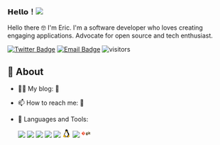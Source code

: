 ### 𝗛𝗲𝗹𝗹𝗼！<img src="https://user-images.githubusercontent.com/5679180/79618120-0daffb80-80be-11ea-819e-d2b0fa904d07.gif" width="27px"> 

Hello there 🤓 I'm Eric.  I'm a software developer who loves creating engaging applications.  Advocate for open source and tech enthusiast.

[![Twitter Badge](https://img.shields.io/badge/-Twitter-1da1f2?style=flat-square&labelColor=1da1f2&logo=twitter&logoColor=white&link=https:https://twitter.com/ImmutablePanda)](https://twitter.com/ImmutablePanda)
[![Email Badge](https://img.shields.io/badge/-Email-c14438?style=flat-square&logo=Gmail&logoColor=white&link=mailto:ericwang42@outlook.com)](mailto:ericwang42@outlook.com)
![visitors](https://visitor-badge.laobi.icu/badge?page_id=E-wang42)

## 🧐 About

- 👨‍💻 My blog: 📑
- 📫 How to reach me: 📧
- 🌱 Languages and Tools: 

    <div>
        <code><img height="20" src="https://cdn.svgporn.com/logos/javascript.svg"></code>
        <code><img height="20" src="https://cdn.svgporn.com/logos/react.svg"></code>
        <code><img height="20" src="https://cdn.svgporn.com/logos/html-5.svg"></code>
        <code><img height="20" src="https://cdn.svgporn.com/logos/css-3.svg"></code>
        <code><img height="20" src="https://cdn.svgporn.com/logos/tailwindcss-icon.svg"></code>
        <code><img height="20" src="https://raw.githubusercontent.com/github/explore/80688e429a7d4ef2fca1e82350fe8e3517d3494d/topics/linux/linux.png"></code>
        <code><img height="20" src="https://cdn.svgporn.com/logos/visual-studio-code.svg"></code>
        <code><img height="20" src="https://raw.githubusercontent.com/github/explore/80688e429a7d4ef2fca1e82350fe8e3517d3494d/topics/git/git.png"></code>
    </div>


<!--
**E-wang42/E-wang42** is a ✨ _special_ ✨ repository because its `README.md` (this file) appears on your GitHub profile.

Here are some ideas to get you started:

- 🔭 I’m currently working on ...
- 🌱 I’m currently learning ...
- 👯 I’m looking to collaborate on ...
- 🤔 I’m looking for help with ...
- 💬 Ask me about ...
- 📫 How to reach me: ...
- 😄 Pronouns: ...
- ⚡ Fun fact: ...
-->
